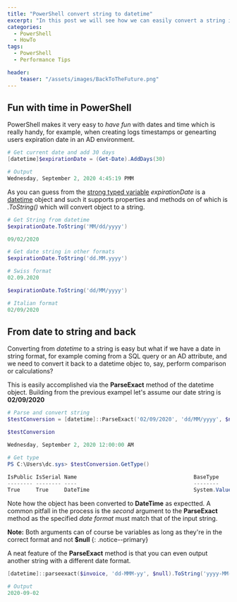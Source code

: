 ```yaml
---
title: "PowerShell convert string to datetime"
excerpt: "In this post we will see how we can easily convert a string into a datetime object."
categories:
  - PowerShell
  - HowTo
tags:
  - PowerShell
  - Performance Tips

header:
    teaser: "/assets/images/BackToTheFuture.png"
---
```


## Fun with time in PowerShell

PowerShell makes it very easy to *have fun* with dates and time which is really handy, for example, when creating logs timestamps or genearting users expiration date in an AD environment.

```powershell
# Get current date and add 30 days
[datetime]$expirationDate = (Get-Date).AddDays(30)

# Output
Wednesday, September 2, 2020 4:45:19 PMM
```

As you can guess from the [strong typed variable](https://pscustomobject.github.io/powershell/coding%20habits/powershell%20best%20practice/PowerShell-Strongly-Typed-Variables/) *expirationDate* is a [datetime](https://docs.microsoft.com/en-us/dotnet/api/system.datetime?view=netframework-4.8) object and such it supports properties and methods on of which is *.ToString()* which will convert object to a string.

```powershell
# Get String from datetime
$expirationDate.ToString('MM/dd/yyyy')

09/02/2020

# Get date string in other formats
$expirationDate.ToString('dd.MM.yyyy')

# Swiss format
02.09.2020

$expirationDate.ToString('dd/MM/yyyy')

# Italian format
02/09/2020
```

## From date to string and back

Converting from *datetime* to a string is easy but what if we have a date in string format, for example coming from a SQL query or an AD attribute, and we need to convert it back to a datetime objec to, say, perform comparison or calculations?

This is easily accomplished via the **ParseExact** method of the datetime object. Building from the previous exampel let's assume our date string is **02/09/2020**

```powershell
# Parse and convert string
$testConversion = [datetime]::ParseExact('02/09/2020', 'dd/MM/yyyy', $null)

$testConversion

Wednesday, September 2, 2020 12:00:00 AM

# Get type
PS C:\Users\dc.sys> $testConversion.GetType()

IsPublic IsSerial Name                                     BaseType
-------- -------- ----                                     --------
True     True     DateTime                                 System.ValueType
```

Note how the object has been converted to **DateTime** as expectted. A common pitfall in the process is the *second* argument to the **ParseExact** method as the specified *date format* must match that of the input string.

**Note:** Both arguments can of course be variables as long as they're in the correct format and not **$null**
{: .notice--primary}

A neat feature of the **ParseExact** method is that you can even output another string with a different date format. 

```powershell
[datetime]::parseexact($invoice, 'dd-MMM-yy', $null).ToString('yyyy-MM-dd')

# Output
2020-09-02
```

